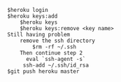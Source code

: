     $heroku login
    $heroku keys:add
        $heroku keys
        $heroku keys:remove <key name>
    Still having problem
        remove the ssh directory
            $rm -rf ~/.ssh
        Then continue step 2
          eval `ssh-agent -s`
         ssh-add ~/.ssh/id_rsa
    $git push heroku master 